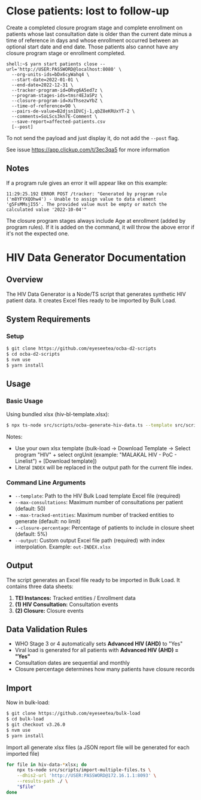 # Close patients: lost to follow-up

Create a completed closure program stage and complete enrollment on patients whose last consultation date is older than the current date minus a time of reference in days and whose enrollment occurred between an optional start date and end date. Those patients also cannot have any closure program stage or enrollment completed.

```console
shell:~$ yarn start patients close --url='http://USER:PASSWORD@localhost:8080' \
  --org-units-ids=bDx6cyWahq4 \
  --start-date=2022-01-01 \
  --end-date=2022-12-31 \
  --tracker-program-id=ORvg6A5ed7z \
  --program-stages-ids=tmsr4EJaSPz \
  --closure-program-id=XuThsezwYbZ \
  --time-of-reference=90 \
  --pairs-de-value=B2djsn1DVCj-1,qbZ8eKRUxYT-2 \
  --comments=SoLScs3kn7E-Comment \
  --save-report=affected-patients.csv
  [--post]
```

To not send the payload and just display it, do not add the `--post` flag.

See issue https://app.clickup.com/t/3ec3qa5 for more information

## Notes

If a program rule gives an error it will appear like on this example:

`11:29:25.192 ERROR POST /tracker: "Generated by program rule ('m8YFYXQOhw4') - Unable to assign value to data element 'g5FsMMsjI55'. The provided value must be empty or match the calculated value '2022-10-04'"`

The closure program stages always include Age at enrollment (added by program rules). If it is added on the command, it will throw the above error if it's not the expected one.

# HIV Data Generator Documentation

## Overview

The HIV Data Generator is a Node/TS script that generates synthetic HIV patient data. It creates Excel files ready to be imported by Bulk Load.

## System Requirements

### Setup

```sh
$ git clone https://github.com/eyeseetea/ocba-d2-scripts
$ cd ocba-d2-scripts
$ nvm use
$ yarn install
```

## Usage

### Basic Usage

Using bundled xlsx (hiv-bl-template.xlsx):

```sh
$ npx ts-node src/scripts/ocba-generate-hiv-data.ts --template src/scripts/hiv-bl-template.xlsx --output "hiv-data-INDEX.xlsx"
```

Notes:

-   Use your own xlsx template (bulk-load -> Download Template -> Select program "HIV" + select orgUnit (example: "MALAKAL HIV - PoC - Linelist") + [Download template])
-   Literal `INDEX` will be replaced in the output path for the current file index.

### Command Line Arguments

-   `--template`: Path to the HIV Bulk Load template Excel file (required)
-   `--max-consultations`: Maximum number of consultations per patient (default: 50)
-   `--max-tracked-entities`: Maximum number of tracked entities to generate (default: no limit)
-   `--closure-percentage`: Percentage of patients to include in closure sheet (default: 5%)
-   `--output`: Custom output Excel file path (required) with index interpolation. Example: `out-INDEX.xlsx`

## Output

The script generates an Excel file ready to be imported in Bulk Load. It contains three data sheets:

1. **TEI Instances:** Tracked entities / Enrollment data
2. **(1) HIV Consultation:** Consultation events
3. **(2) Closure:** Closure events

## Data Validation Rules

-   WHO Stage 3 or 4 automatically sets **Advanced HIV (AHD)** to "Yes"
-   Viral load is generated for all patients with **Advanced HIV (AHD) = "Yes"**
-   Consultation dates are sequential and monthly
-   Closure percentage determines how many patients have closure records

## Import

Now in bulk-load:

```sh
$ git clone https://github.com/eyeseetea/bulk-load
$ cd bulk-load
$ git checkout v3.26.0
$ nvm use
$ yarn install
```

Import all generate xlsx files (a JSON report file will be generated for each imported file)

```sh
for file in hiv-data-*xlsx; do
    npx ts-node src/scripts/import-multiple-files.ts \
    --dhis2-url 'http://USER:PASSWORD@172.16.1.1:8093' \
    --results-path ./ \
    "$file"
done
```
